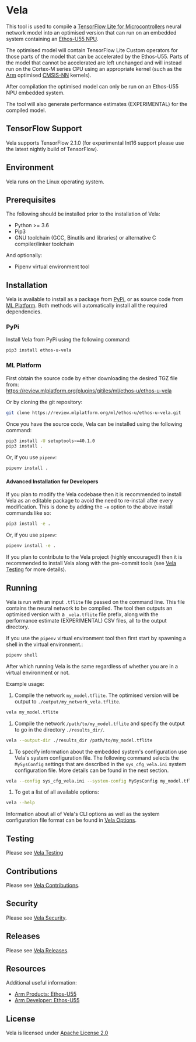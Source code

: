 # Vela

This tool is used to compile a
[TensorFlow Lite for Microcontrollers](https://www.tensorflow.org/lite/microcontrollers)
neural network model into an optimised version that can run on an embedded
system containing an
[Ethos-U55 NPU](https://www.arm.com/products/silicon-ip-cpu/ethos/ethos-u55).

The optimised model will contain TensorFlow Lite Custom operators for those
parts of the model that can be accelerated by the Ethos-U55.  Parts of the model
that cannot be accelerated are left unchanged and will instead run on the
Cortex-M series CPU using an appropriate kernel (such as the
[Arm](https://www.arm.com) optimised
[CMSIS-NN](https://github.com/ARM-software/CMSIS_5/tree/develop/CMSIS/NN)
kernels).

After compilation the optimised model can only be run on an Ethos-U55 NPU
embedded system.

The tool will also generate performance estimates (EXPERIMENTAL) for the
compiled model.

## TensorFlow Support

Vela supports TensorFlow 2.1.0 (for experimental Int16 support please use the
latest nightly build of TensorFlow).

## Environment

Vela runs on the Linux operating system.

## Prerequisites

The following should be installed prior to the installation of Vela:

* Python >= 3.6
* Pip3
* GNU toolchain (GCC, Binutils and libraries) or alternative C compiler/linker
toolchain

And optionally:

* Pipenv virtual environment tool

## Installation

Vela is available to install as a package from
[PyPi](https://pypi.org/project/ethos-u-vela/), or as
source code from
[ML Platform](https://review.mlplatform.org/plugins/gitiles/ml/ethos-u/ethos-u-vela).
Both methods will automatically install all the required dependencies.

### PyPi

Install Vela from PyPi using the following command:

```bash
pip3 install ethos-u-vela
```

### ML Platform

First obtain the source code by either downloading the desired TGZ file from:  
<https://review.mlplatform.org/plugins/gitiles/ml/ethos-u/ethos-u-vela>

Or by cloning the git repository:

```bash
git clone https://review.mlplatform.org/ml/ethos-u/ethos-u-vela.git
```

Once you have the source code, Vela can be installed using the following
command:

```bash
pip3 install -U setuptools>=40.1.0
pip3 install .
```

Or, if you use `pipenv`:

```bash
pipenv install .
```

#### Advanced Installation for Developers

If you plan to modify the Vela codebase then it is recommended to install Vela
as an editable package to avoid the need to re-install after every modification.
This is done by adding the `-e` option to the above install commands like so:

```bash
pip3 install -e .
```

Or, if you use `pipenv`:

```bash
pipenv install -e .
```

If you plan to contribute to the Vela project (highly encouraged!) then it is
recommended to install Vela along with the pre-commit tools (see
[Vela Testing](https://review.mlplatform.org/plugins/gitiles/ml/ethos-u/ethos-u-vela/+/refs/tags/1.1.0/TESTING.md)
for more details).

## Running

Vela is run with an input `.tflite` file passed on the command line.  This file
contains the neural network to be compiled. The tool then outputs an optimised
version with a `_vela.tflite` file prefix, along with the performance estimate
(EXPERIMENTAL) CSV files, all to the output directory.

If you use the `pipenv` virtual environment tool then first start by spawning a
shell in the virtual environment.:

```bash
pipenv shell
```

After which running Vela is the same regardless of whether you are in a virtual
environment or not.

Example usage:

1) Compile the network `my_model.tflite`. The optimised version will be output
to `./output/my_network_vela.tflite`.

```bash
vela my_model.tflite
```

1) Compile the network `/path/to/my_model.tflite` and specify the output to go
in the directory `./results_dir/`.

```bash
vela --output-dir ./results_dir /path/to/my_model.tflite
```

1) To specify information about the embedded system's configuration use Vela's
system configuration file. The following command selects the `MySysConfig`
settings that are described in the `sys_cfg_vela.ini` system configuration file.
More details can be found in the next section.

```bash
vela --config sys_cfg_vela.ini --system-config MySysConfig my_model.tflite
```

1) To get a list of all available options:

```bash
vela --help
```

Information about all of Vela's CLI options as well as the system configuration
file format can be found in
[Vela Options](https://review.mlplatform.org/plugins/gitiles/ml/ethos-u/ethos-u-vela/+/refs/tags/1.1.0/OPTIONS.md).

## Testing

Please see
[Vela Testing](https://review.mlplatform.org/plugins/gitiles/ml/ethos-u/ethos-u-vela/+/refs/tags/1.1.0/TESTING.md)

## Contributions

Please see
[Vela Contributions](https://review.mlplatform.org/plugins/gitiles/ml/ethos-u/ethos-u-vela/+/refs/tags/1.1.0/CONTRIBUTIONS.md).

## Security

Please see
[Vela Security](https://review.mlplatform.org/plugins/gitiles/ml/ethos-u/ethos-u-vela/+/refs/tags/1.1.0/SECURITY.md).

## Releases

Please see
[Vela Releases](https://review.mlplatform.org/plugins/gitiles/ml/ethos-u/ethos-u-vela/+/refs/tags/1.1.0/RELEASES.md).

## Resources

Additional useful information:

* [Arm Products: Ethos-U55](https://www.arm.com/products/silicon-ip-cpu/ethos/ethos-u55)
* [Arm Developer: Ethos-U55](https://developer.arm.com/ip-products/processors/machine-learning/ethos-u55)

## License

Vela is licensed under
[Apache License 2.0](https://www.apache.org/licenses/LICENSE-2.0)
